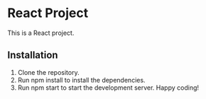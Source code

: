 # React Project
This is a React project.
## Installation
1. Clone the repository.
2. Run npm install to install the dependencies.
3. Run npm start to start the development server.
Happy coding!